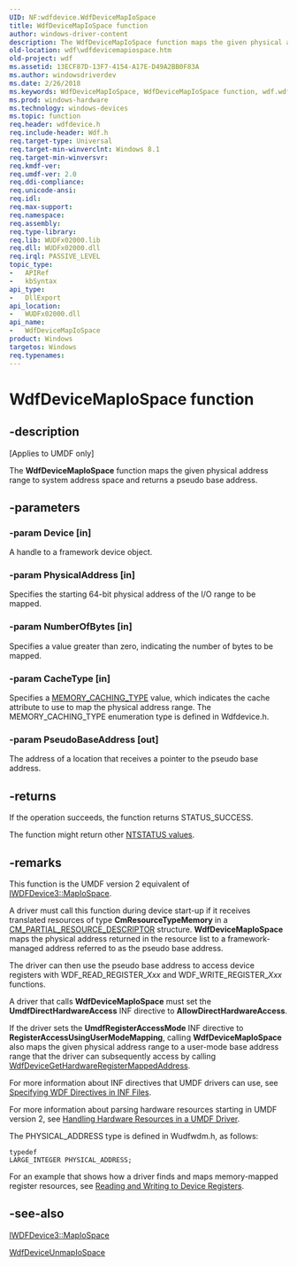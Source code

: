 ```yaml
---
UID: NF:wdfdevice.WdfDeviceMapIoSpace
title: WdfDeviceMapIoSpace function
author: windows-driver-content
description: The WdfDeviceMapIoSpace function maps the given physical address range to system address space and returns a pseudo base address.
old-location: wdf\wdfdevicemapiospace.htm
old-project: wdf
ms.assetid: 13ECF87D-13F7-4154-A17E-D49A2BB0F83A
ms.author: windowsdriverdev
ms.date: 2/26/2018
ms.keywords: WdfDeviceMapIoSpace, WdfDeviceMapIoSpace function, wdf.wdfdevicemapiospace, wdfdevice/WdfDeviceMapIoSpace
ms.prod: windows-hardware
ms.technology: windows-devices
ms.topic: function
req.header: wdfdevice.h
req.include-header: Wdf.h
req.target-type: Universal
req.target-min-winverclnt: Windows 8.1
req.target-min-winversvr: 
req.kmdf-ver: 
req.umdf-ver: 2.0
req.ddi-compliance: 
req.unicode-ansi: 
req.idl: 
req.max-support: 
req.namespace: 
req.assembly: 
req.type-library: 
req.lib: WUDFx02000.lib
req.dll: WUDFx02000.dll
req.irql: PASSIVE_LEVEL
topic_type:
-	APIRef
-	kbSyntax
api_type:
-	DllExport
api_location:
-	WUDFx02000.dll
api_name:
-	WdfDeviceMapIoSpace
product: Windows
targetos: Windows
req.typenames: 
---
```


# WdfDeviceMapIoSpace function


## -description


<p class="CCE_Message">[Applies to UMDF only]

The <b>WdfDeviceMapIoSpace</b> function maps the given physical address range to system address space and returns a pseudo base address.


## -parameters




### -param Device [in]

A handle to a framework device object.


### -param PhysicalAddress [in]

Specifies the starting 64-bit physical address of the I/O range to be mapped.


### -param NumberOfBytes [in]

Specifies a value greater than zero, indicating the number of bytes to be mapped.


### -param CacheType [in]

Specifies a <a href="https://msdn.microsoft.com/library/windows/hardware/ff554430">MEMORY_CACHING_TYPE</a> value, which indicates the cache attribute to use to map the physical address range. The MEMORY_CACHING_TYPE enumeration type is defined in Wdfdevice.h.


### -param PseudoBaseAddress [out]

The address of a location that receives a pointer to the pseudo base address.




## -returns



If the operation succeeds, the function returns STATUS_SUCCESS. 

The function might return other <a href="https://msdn.microsoft.com/library/windows/hardware/ff557697">NTSTATUS values</a>.




## -remarks



This function is the UMDF version 2 equivalent of <a href="https://msdn.microsoft.com/243C7299-7C74-408A-8FB9-32FB3315251F">IWDFDevice3::MapIoSpace</a>.

A driver must call this function during device start-up if it receives translated resources of type <b>CmResourceTypeMemory</b> in a <a href="https://msdn.microsoft.com/96bf7bab-b8f5-439c-8717-ea6956ed0213">CM_PARTIAL_RESOURCE_DESCRIPTOR</a> structure. <b>WdfDeviceMapIoSpace</b> maps the physical address returned in the resource list to a framework-managed address referred to as the pseudo base address. 

 The driver can then use the pseudo base address to access device registers with WDF_READ_REGISTER_<i>Xxx</i> and WDF_WRITE_REGISTER_<i>Xxx</i> functions. 

A driver that calls <b>WdfDeviceMapIoSpace</b> must set the <b>UmdfDirectHardwareAccess</b> INF directive to <b>AllowDirectHardwareAccess</b>.

 If the driver sets the <b>UmdfRegisterAccessMode</b> INF directive to <b>RegisterAccessUsingUserModeMapping</b>, calling <b>WdfDeviceMapIoSpace</b> also maps the given physical address range to a user-mode base address range that the driver can subsequently access by calling <a href="https://msdn.microsoft.com/library/windows/hardware/dn265603">WdfDeviceGetHardwareRegisterMappedAddress</a>.

 For more information about  INF directives that UMDF drivers can use, see <a href="https://docs.microsoft.com/en-us/windows-hardware/drivers/wdf/specifying-wdf-directives-in-inf-files">Specifying WDF Directives in INF Files</a>.

For more information about parsing hardware resources starting in UMDF version 2, see <a href="https://docs.microsoft.com/en-us/windows-hardware/drivers/wdf/handling-client-impersonation-in-umdf-drivers">Handling Hardware Resources in a UMDF Driver</a>.

The PHYSICAL_ADDRESS type is defined in Wudfwdm.h, as follows:<pre class="syntax" xml:space="preserve"><code>typedef LARGE_INTEGER PHYSICAL_ADDRESS;</code></pre>


For an example that shows how a driver finds and maps memory-mapped register resources, see <a href="https://msdn.microsoft.com/58A94C75-94C1-4517-A300-9F04AA7B771A">Reading and Writing to Device Registers</a>.




## -see-also




<a href="https://msdn.microsoft.com/243C7299-7C74-408A-8FB9-32FB3315251F">IWDFDevice3::MapIoSpace</a>



<a href="https://msdn.microsoft.com/library/windows/hardware/dn265610">WdfDeviceUnmapIoSpace</a>
 

 


